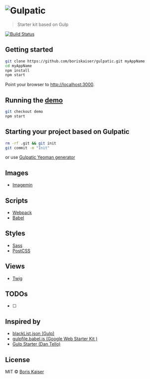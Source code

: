 # ![Gulpatic](https://raw.githubusercontent.com/boriskaiser/gulpatic/demo/resources/logo.png)
> Starter kit based on Gulp

[![Build Status](https://travis-ci.org/boriskaiser/gulpatic.svg?branch=develop)](https://travis-ci.org/boriskaiser/gulpatic)


## Getting started
```bash
git clone https://github.com/boriskaiser/gulpatic.git myAppName
cd myAppName
npm install
npm start
```

Point your browser to [http://localhost:3000](http://localhost:3000).


## Running the [demo](https://boriskaiser.github.io/gulpatic)
```bash
git checkout demo
npm start
```


## Starting your project based on Gulpatic
```bash
rm -rf .git && git init
git commit -m "Init"
```
or use [Gulpatic Yeoman generator](https://github.com/boriskaiser/generator-gulpatic)


## Images
- [Imagemin](https://github.com/imagemin/imagemin)

## Scripts
- [Webpack](http://webpack.github.io/)
- [Babel](https://babeljs.io/)

## Styles
- [Sass](http://sass-lang.com/)
- [PostCSS](http://postcss.org/)

## Views
- [Twig](http://twig.sensiolabs.org/)


## TODOs
- [ ]


## Inspired by
- [blackList.json (Gulp)](https://github.com/gulpjs/plugins/blob/master/src/blackList.json)
- [gulpfile.babel.js (Google Web Starter Kit )](https://github.com/google/web-starter-kit/blob/master/gulpfile.babel.js)
- [Gulp Starter (Dan Tello)](https://github.com/greypants/gulp-starter)


## License
MIT © [Boris Kaiser](http://kaiser.wtf)
